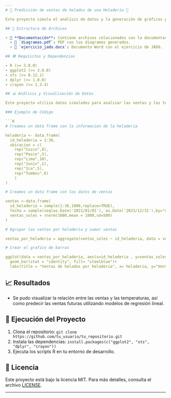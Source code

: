 ```yaml
---
# 🍦 Predicción de ventas de helados de una Heladería 🍨

Este proyecto simula el análisis de datos y la generación de gráficos para una heladería, utilizando R para el análisis y ggplot2 para la visualización.

## 📂 Estructura de Archivos

- 📁 **Documentación**: Contiene archivos relacionados con la documentación del proyecto.
  - 📄 `diagramas.pdf`: PDF con los diagramas generados.
  - 📄 `ejercicio_jado.docx`: Documento Word con el ejercicio de JADO.

## 🛠️ Requisitos y Dependencias

- R (>= 3.0.0)
- ggplot2 (>= 3.0.0)
- xts (>= 0.12.1)
- dplyr (>= 1.0.0)
- crayon (>= 1.3.4)

## 📊 Análisis y Visualización de Datos

Este proyecto utiliza datos simulados para analizar las ventas y las temperaturas de una heladería, y generar gráficos para visualizar los datos.

### Ejemplo de Código

```R
# Creamos un data frame con la informacion de la heladeria 

heladeria <- data.frame(
  id_heladeria = 1:36,
  ubicacion = c(
    rep("Cuzco",8),
    rep("Pasco",5),
    rep("Lima",10),
    rep("Junin",2),
    rep("Ica",5),
    rep("Tumbes",6)
    )
)

# Creamos un data frame con los datos de ventas

ventas <-data.frame(
  id_heladeria = sample(1:36,1000,replace=TRUE),
  fecha = sample(seq(as.Date('2021/01/01'), as.Date('2023/12/31'),by="day"),1000,replace = TRUE),
  ventas_soles = rnorm(1000,mean = 1000,sd=500)
)

# Agrupar las ventas por heladeria y sumar ventas

ventas_por_heladeria = aggregate(ventas_soles ~ id_heladeria, data = ventas,sum)

# Crear el grafico de barras 

ggplot(data = ventas_por_heladeria, aes(x=id_heladeria , y=ventas_soles))+
  geom_bar(stat = "identity", fill= "steelblue")+
  labs(title = "Ventas de helados por heladeria", x= heladeria, y="Ventas (Soles)")

```

## 📈 Resultados

- Se pudo visualizar la relación entre las ventas y las temperaturas, así como predecir las ventas futuras utilizando modelos de regresión lineal.

## 🚀 Ejecución del Proyecto

1. Clona el repositorio: `git clone https://github.com/tu_usuario/tu_repositorio.git`
2. Instala las dependencias: `install.packages(c("ggplot2", "xts", "dplyr", "crayon"))`
3. Ejecuta los scripts R en tu entorno de desarrollo.

## 📜 Licencia

Este proyecto está bajo la licencia MIT. Para más detalles, consulta el archivo [LICENSE](LICENSE).

---
```

